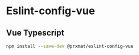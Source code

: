 # Eslint-config-vue

## Vue Typescript

```bash
npm install --save-dev @prxmat/eslint-config-vue
```

